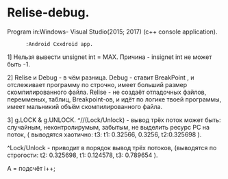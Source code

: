 # Relise-debug.
Program in:Windows- Visual Studio(2015; 2017) (c++ console application).
 
          :Android Cxxdroid app.
 
  
1]  Нельзя вывести unsignet int = MAX. 
Причина - insignet int не может быть -1.
 
 
2] Relise  и  Debug - в чём разница.
Debug - ставит  BreakPoint , и отслеживает программу по строчно, имеет больший размер скомпилированного файла.
Relise - не создаёт отладочных файлов, перемменых, таблиц, Breakpoint-ов, и идёт по логике твоей программы, имеет мальникий объём скомпилированного файла.
 
 
3]  g.LOCK & g.UNLOCK.
^//(Lock/Unlock) - вывод трёх поток может быть: случайным, неконтролирумым, забытым, не выделить ресурс PC на поток,
( выводятся хаотично: t3: t1: 0.32566, 0.3256, t2:0.325698 ).
 
^Lock/Unlock - приводит в порядок вывод трёх потоков,
(выводятся по строгости: t2: 0.325698, t1: 0.124578, t3: 0.789654 ).
 
A =  подсчёт i++;
 

